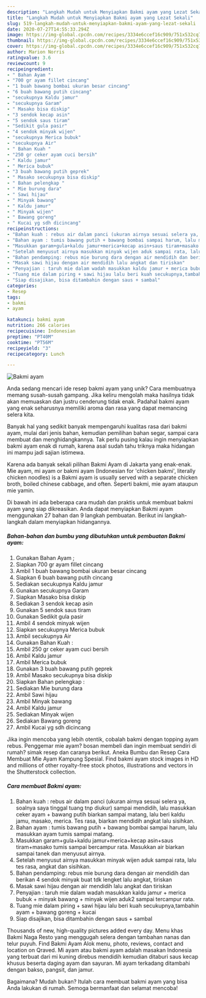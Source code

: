 ```yaml
---
description: "Langkah Mudah untuk Menyiapkan Bakmi ayam yang Lezat Sekali"
title: "Langkah Mudah untuk Menyiapkan Bakmi ayam yang Lezat Sekali"
slug: 519-langkah-mudah-untuk-menyiapkan-bakmi-ayam-yang-lezat-sekali
date: 2020-07-27T14:55:33.294Z
image: https://img-global.cpcdn.com/recipes/3334e6ccef16c909/751x532cq70/bakmi-ayam-foto-resep-utama.jpg
thumbnail: https://img-global.cpcdn.com/recipes/3334e6ccef16c909/751x532cq70/bakmi-ayam-foto-resep-utama.jpg
cover: https://img-global.cpcdn.com/recipes/3334e6ccef16c909/751x532cq70/bakmi-ayam-foto-resep-utama.jpg
author: Marion Norris
ratingvalue: 3.6
reviewcount: 9
recipeingredient:
- " Bahan Ayam "
- "700 gr ayam fillet cincang"
- "1 buah bawang bombai ukuran besar cincang"
- "6 buah bawang putih cincang"
- "secukupnya Kaldu jamur"
- "secukupnya Garam"
- " Masako bisa diskip"
- "3 sendok kecap asin"
- "5 sendok saus tiram"
- "Sedikit gula pasir"
- "4 sendok minyak wijen"
- "secukupnya Merica bubuk"
- "secukupnya Air"
- " Bahan Kuah "
- "250 gr ceker ayam cuci bersih"
- " Kaldu jamur"
- " Merica bubuk"
- "3 buah bawang putih geprek"
- " Masako secukupnya bisa diskip"
- " Bahan pelengkap "
- " Mie burung dara"
- " Sawi hijau"
- " Minyak bawang"
- " Kaldu jamur"
- " Minyak wijen"
- " Bawang goreng"
- " Kucai yg sdh dicincang"
recipeinstructions:
- "Bahan kuah : rebus air dalam panci (ukuran airnya sesuai selera ya, soalnya saya tinggal tuang tnp diukur) sampai mendidih, lalu masukkan ceker ayam + bawang putih biarkan sampai matang, lalu beri kaldu jamu, masako, merica. Tes rasa, biarkan mendidih angkat lalu sisihkan."
- "Bahan ayam : tumis bawang putih + bawang bombai sampai harum, lalu masukkan ayam tumis sampai matang."
- "Masukkan garam+gula+kaldu jamur+merica+kecap asin+saus tiram+masako tumis sampai bercampur rata. Masukkan air biarkan sampai tanek dan menyusut airnya."
- "Setelah menyusut airnya masukkan minyak wijen aduk sampai rata, lalu tes rasa, angkat dan sisihkan."
- "Bahan pendamping: rebus mie burung dara dengan air mendidih dan berikan 4 sendok minyak buat tdk lengket lalu angkat, tiriskan"
- "Masak sawi hijau dengan air mendidih lalu angkat dan tiriskan"
- "Penyajian : taruh mie dalam wadah masukkan kaldu jamur + merica bubuk + minyak bawang + minyak wijen aduk2 sampai tercampur rata."
- "Tuang mie dalam piring + sawi hijau lalu beri kuah secukupnya,tambahin ayam + bawang goreng + kucai"
- "Siap disajikan, bisa ditambahin dengan saus + sambal"
categories:
- Resep
tags:
- bakmi
- ayam

katakunci: bakmi ayam 
nutrition: 266 calories
recipecuisine: Indonesian
preptime: "PT40M"
cooktime: "PT56M"
recipeyield: "3"
recipecategory: Lunch

---
```



![Bakmi ayam](https://img-global.cpcdn.com/recipes/3334e6ccef16c909/751x532cq70/bakmi-ayam-foto-resep-utama.jpg)

Anda sedang mencari ide resep bakmi ayam yang unik? Cara membuatnya memang susah-susah gampang. Jika keliru mengolah maka hasilnya tidak akan memuaskan dan justru cenderung tidak enak. Padahal bakmi ayam yang enak seharusnya memiliki aroma dan rasa yang dapat memancing selera kita.

Banyak hal yang sedikit banyak mempengaruhi kualitas rasa dari bakmi ayam, mulai dari jenis bahan, kemudian pemilihan bahan segar, sampai cara membuat dan menghidangkannya. Tak perlu pusing kalau ingin menyiapkan bakmi ayam enak di rumah, karena asal sudah tahu triknya maka hidangan ini mampu jadi sajian istimewa.

Karena ada banyak sekali pilihan Bakmi Ayam di Jakarta yang enak-enak. Mie ayam, mi ayam or bakmi ayam (Indonesian for &#39;chicken bakmi&#39;, literally chicken noodles) is a Bakmi ayam is usually served with a separate chicken broth, boiled chinese cabbage, and often. Seperti bakmi, mie ayam ataupun mie yamin.


Di bawah ini ada beberapa cara mudah dan praktis untuk membuat bakmi ayam yang siap dikreasikan. Anda dapat menyiapkan Bakmi ayam menggunakan 27 bahan dan 9 langkah pembuatan. Berikut ini langkah-langkah dalam menyiapkan hidangannya.

<!--inarticleads1-->

##### Bahan-bahan dan bumbu yang dibutuhkan untuk pembuatan Bakmi ayam:

1. Gunakan  Bahan Ayam ;
1. Siapkan 700 gr ayam fillet cincang
1. Ambil 1 buah bawang bombai ukuran besar cincang
1. Siapkan 6 buah bawang putih cincang
1. Sediakan secukupnya Kaldu jamur
1. Gunakan secukupnya Garam
1. Siapkan  Masako bisa diskip
1. Sediakan 3 sendok kecap asin
1. Gunakan 5 sendok saus tiram
1. Gunakan Sedikit gula pasir
1. Ambil 4 sendok minyak wijen
1. Siapkan secukupnya Merica bubuk
1. Ambil secukupnya Air
1. Gunakan  Bahan Kuah :
1. Ambil 250 gr ceker ayam cuci bersih
1. Ambil  Kaldu jamur
1. Ambil  Merica bubuk
1. Gunakan 3 buah bawang putih geprek
1. Ambil  Masako secukupnya bisa diskip
1. Siapkan  Bahan pelengkap :
1. Sediakan  Mie burung dara
1. Ambil  Sawi hijau
1. Ambil  Minyak bawang
1. Ambil  Kaldu jamur
1. Sediakan  Minyak wijen
1. Sediakan  Bawang goreng
1. Ambil  Kucai yg sdh dicincang


Jika ingin mencoba yang lebih otentik, cobalah bakmi dengan topping ayam rebus. Penggemar mie ayam? bosan membeli dan ingin membuat sendiri di rumah? simak resep dan caranya berikut. Aneka Bumbu dan Resep Cara Membuat Mie Ayam Kampung Spesial. Find bakmi ayam stock images in HD and millions of other royalty-free stock photos, illustrations and vectors in the Shutterstock collection. 

<!--inarticleads2-->

##### Cara membuat Bakmi ayam:

1. Bahan kuah : rebus air dalam panci (ukuran airnya sesuai selera ya, soalnya saya tinggal tuang tnp diukur) sampai mendidih, lalu masukkan ceker ayam + bawang putih biarkan sampai matang, lalu beri kaldu jamu, masako, merica. Tes rasa, biarkan mendidih angkat lalu sisihkan.
1. Bahan ayam : tumis bawang putih + bawang bombai sampai harum, lalu masukkan ayam tumis sampai matang.
1. Masukkan garam+gula+kaldu jamur+merica+kecap asin+saus tiram+masako tumis sampai bercampur rata. Masukkan air biarkan sampai tanek dan menyusut airnya.
1. Setelah menyusut airnya masukkan minyak wijen aduk sampai rata, lalu tes rasa, angkat dan sisihkan.
1. Bahan pendamping: rebus mie burung dara dengan air mendidih dan berikan 4 sendok minyak buat tdk lengket lalu angkat, tiriskan
1. Masak sawi hijau dengan air mendidih lalu angkat dan tiriskan
1. Penyajian : taruh mie dalam wadah masukkan kaldu jamur + merica bubuk + minyak bawang + minyak wijen aduk2 sampai tercampur rata.
1. Tuang mie dalam piring + sawi hijau lalu beri kuah secukupnya,tambahin ayam + bawang goreng + kucai
1. Siap disajikan, bisa ditambahin dengan saus + sambal


Thousands of new, high-quality pictures added every day. Menu khas Bakmi Naga Resto yang menggugah selera dengan tambahan nanas dan telur puyuh. Find Bakmi Ayam Alok menu, photo, reviews, contact and location on Qraved. Mi ayam atau bakmi ayam adalah masakan Indonesia yang terbuat dari mi kuning direbus mendidih kemudian ditaburi saus kecap khusus beserta daging ayam dan sayuran. Mi ayam terkadang ditambahi dengan bakso, pangsit, dan jamur. 

Bagaimana? Mudah bukan? Itulah cara membuat bakmi ayam yang bisa Anda lakukan di rumah. Semoga bermanfaat dan selamat mencoba!
